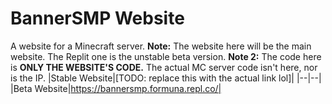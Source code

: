 # BannerSMP Website
A website for a Minecraft server.
**Note:** The website here will be the main website. The Replit one is the unstable beta version.
**Note 2:** The code here is **ONLY THE WEBSITE'S CODE.** The actual MC server code isn't here, nor is the IP.
|Stable Website|[TODO: replace this with the actual link lol]|
|--|--|
|Beta Website|https://bannersmp.formuna.repl.co/|
